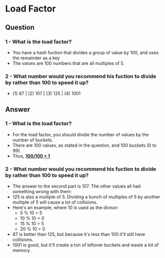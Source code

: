 # Load Factor
## Question
### 1 - What is the load factor?
* You have a hash fuction that divides a group of value by 100, and uses the remainder as a key
* The values are 100 numbers that are all multiples of 5.

### 2 - What number would you recommend his fuction to divide by rather than 100 to speed it up?
* (1) 87 | (2) 107 | (3) 125 | (4) 1001

## Answer
### 1 - What is the load factor?
* For the load factor, you should divide the number of values by the number of buckets.
* There are 100 values, as stated in the question, and 100 buckets (0 to 99).
* Thus, <u>**100/100 = 1**</u>

### 2 - What number would you recommend his fuction to divide by rather than 100 to speed it up?
* The answer to the second part is 107. The other values all had something wrong with them:
* 125 is also a multiple of 5. Dividing a bunch of multiples of 5 by another multiple of 5 will cause a lot of collisions.
* Here's an example, where 10 is used as the divisor:
  * 5 % 10 = 5
  * 10 % 10 = 0
  * 15 % 10 = 5
  * 20 % 10 = 0
* 87 is better than 125, but because it's less than 100 it'll still have collisions.
* 1001 is good, but it'll create a ton of leftover buckets and waste a lot of memory.